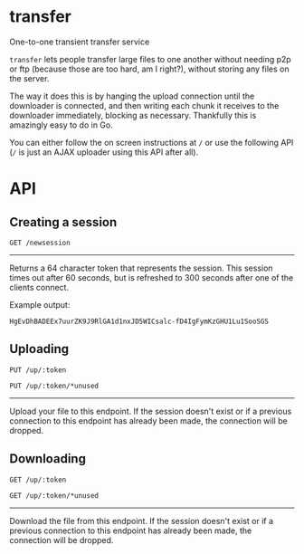 # transfer
One-to-one transient transfer service

`transfer` lets people transfer large files to one another without needing p2p or ftp (because those are too hard, am I right?), without storing any files on the server.

The way it does this is by hanging the upload connection until the downloader is connected, and then writing each chunk it receives to the downloader immediately, blocking as necessary. Thankfully this is amazingly easy to do in Go.

You can either follow the on screen instructions at `/` or use the following API (`/` is just an AJAX uploader using this API after all).

# API

## Creating a session

`GET /newsession`

----

Returns a 64 character token that represents the session. This session times out after 60 seconds, but is refreshed to 300 seconds after one of the clients connect.

Example output:
```
HgEvDhBADEEx7uurZK9J9RlGA1d1nxJD5WICsalc-fD4IgFymKzGHU1Lu1SooSGS
```

## Uploading

`PUT /up/:token`

`PUT /up/:token/*unused`

----

Upload your file to this endpoint. If the session doesn't exist or if a previous connection to this endpoint has already been made, the connection will be dropped.

## Downloading

`GET /up/:token`

`GET /up/:token/*unused`

----

Download the file from this endpoint. If the session doesn't exist or if a previous connection to this endpoint has already been made, the connection will be dropped.
